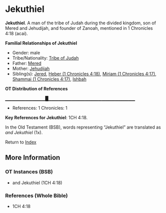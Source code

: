 # Jekuthiel
**Jekuthiel**. 
A man of the tribe of Judah during the divided kingdom, son of Mered and Jehudijah, and founder of Zanoah, mentioned in 1 Chronicles 4:18 (acai). 




**Familial Relationships of Jekuthiel**


* Gender: male
* Tribe/Nationality: [Tribe of Judah](../../../groups/md/acai/Judah.md)
* Father: [Mered](Mered.md)
* Mother: [Jehudijah](Jehudijah.md)
* Sibling(s): [Jered](Jered.md), [Heber (1 Chronicles 4:18)](Heber.3.md), [Miriam (1 Chronicles 4:17)](Miriam.2.md), [Shammai (1 Chronicles 4:17)](Shammai.3.md), [Ishbah](Ishbah.md)


**OT Distribution of References**

▁▁▁▁▁▁▁▁▁▁▁▁█▁▁▁▁▁▁▁▁▁▁▁▁▁▁▁▁▁▁▁▁▁▁▁▁▁▁
* References: 1 Chronicles: 1



**Key References for Jekuthiel**: 
1CH 4:18. 


In the Old Testament (BSB), words representing “Jekuthiel” are translated as 
*and Jekuthiel* (1x). 




Return to [Index](00-Index.md)

## More Information

### OT Instances (BSB)

* and Jekuthiel (1CH 4:18)



### References (Whole Bible)

* 1CH 4:18



